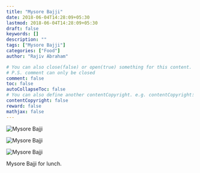 ```yaml
---
title: "Mysore Bajji"
date: 2018-06-04T14:28:09+05:30
lastmod: 2018-06-04T14:28:09+05:30
draft: false
keywords: []
description: ""
tags: ["Mysore Bajji"]
categories: ["Food"]
author: "Rajiv Abraham"

# You can also close(false) or open(true) something for this content.
# P.S. comment can only be closed
comment: false
toc: false
autoCollapseToc: false
# You can also define another contentCopyright. e.g. contentCopyright: "This is another copyright."
contentCopyright: false
reward: false
mathjax: false
---
```


![Mysore Bajji](https://res.cloudinary.com/abraham/image/upload/v1528458002/IMG_20180604_133103.jpg "Mysore Bajji")

![Mysore Bajji](https://res.cloudinary.com/abraham/image/upload/v1528458002/IMG_20180604_133130.jpg "Mysore Bajji")

![Mysore Bajji](https://res.cloudinary.com/abraham/image/upload/v1528458003/IMG_20180604_133453.jpg "Mysore Bajji")

Mysore Bajji for lunch.